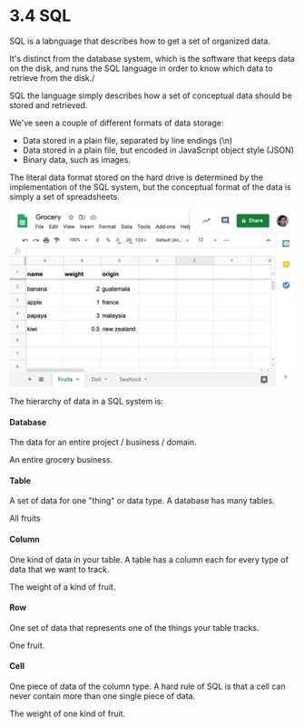 # 3.4 SQL

SQL is a labnguage that describes how to get a set of organized data.

It's distinct from the database system, which is the software that keeps data on the disk, and runs the SQL language in order to know which data to retrieve from the disk./

SQL the language simply describes how a set of conceptual data should be stored and retrieved.

We've seen a couple of different formats of data storage:

* Data stored in a plain file, separated by line endings \(\n\)
* Data stored in a plain file, but encoded in JavaScript object style \(JSON\)
* Binary data, such as images.

The literal data format stored on the hard drive is determined by the implementation of the SQL system, but the conceptual format of the data is simply a set of spreadsheets.

![](../../.gitbook/assets/screen-shot-2020-11-14-at-2.10.22-pm.png)

The hierarchy of data in a SQL system is:

#### Database

The data for an entire project / business / domain.

An entire grocery business.

#### Table

A set of data for one "thing" or data type. A database has many tables.

All fruits

#### Column

One kind of data in your table. A table has a column each for every type of data that we want to track.

The weight of a kind of fruit.

#### Row

One set of data that represents one of the things your table tracks. 

One fruit.

#### Cell

One piece of data of the column type. A hard rule of SQL is that a cell can never contain more than one single piece of data.

The weight of one kind of fruit.

